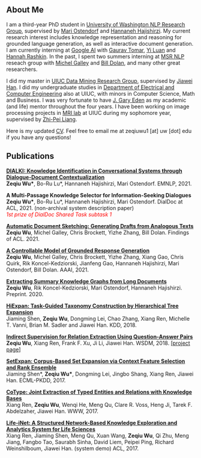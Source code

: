## About Me

I am a third-year PhD student in [University of Washington NLP Research Group](https://nlp.washington.edu/), supervised by [Mari Ostendorf](http://ssli.ee.washington.edu/people/mo/) and [Hannaneh Hajishirzi](https://homes.cs.washington.edu/~hannaneh/). My current research interest includes knowledge representation and reasoning for grounded language generation, as well as interactive document generation. I am currently interning at [Google AI](https://ai.google/research/) with [Gaurav Tomar](https://research.google/people/GauravSinghTomar/), [Yi Luan](https://luanyi.github.io/) and [Hannah Rashkin](https://hrashkin.github.io/). In the past, I spent two summers interning at [MSR NLP](https://www.microsoft.com/en-us/research/group/natural-language-processing/) reseach group with [Michel Galley](https://www.microsoft.com/en-us/research/people/mgalley/) and [Bill Dolan](https://www.microsoft.com/en-us/research/people/billdol/), and many other great researchers.

I did my master in [UIUC Data Mining Research Group](http://dm1.cs.uiuc.edu/), supervised by [Jiawei Han](http://hanj.cs.illinois.edu/). I did my undergraduate studies in [Department of Electrical and Computer Engineering](https://ece.illinois.edu/) also at UIUC, with minors in Computer Science, Math and Business. I was very fortunate to have [J. Gary Eden](https://ece.illinois.edu/directory/profile/jgeden) as my academic (and life) mentor throughout the four years. I have been working on image processing projects in [MRI lab](http://mri.beckman.uiuc.edu/) at UIUC during my sophomore year, supervised by [Zhi-Pei Liang](https://ece.illinois.edu/directory/profile/z-liang). 

Here is my updated [CV](ZeqiuWu-CV.pdf). Feel free to email me at zeqiuwu1 [at] uw [dot] edu if you have any questions!

## Publications

**[DIALKI: Knowledge Identification in Conversational Systems through Dialogue-Document Contextualization](https://arxiv.org/abs/2109.04673)**<br/>
__Zeqiu Wu\*__, Bo-Ru Lu*, Hannaneh Hajishirzi, Mari Ostendorf. EMNLP, 2021.


**A Multi-Passage Knowledge Selector for Information-Seeking Dialogues**<br/>
__Zeqiu Wu\*__, Bo-Ru Lu*, Hannaneh Hajishirzi, Mari Ostendorf. DialDoc at ACL, 2021. (non-archival system description paper)<br/>
<span style="color:red">*1st prize of DialDoc Shared Task subtask 1*</span>

**[Automatic Document Sketching: Generating Drafts from Analogous Texts](https://arxiv.org/pdf/2106.07192.pdf)**<br/>
__Zeqiu Wu__, Michel Galley, Chris Brockett, Yizhe Zhang, Bill Dolan. Findings of ACL. 2021.


**[A Controllable Model of Grounded Response Generation](https://arxiv.org/pdf/2005.00613.pdf)**<br/>
__Zeqiu Wu__, Michel Galley, Chris Brockett, Yizhe Zhang, Xiang Gao, Chris Quirk, Rik Koncel-Kedziorski, Jianfeng Gao, Hannaneh Hajishirzi, Mari Ostendorf, Bill Dolan. AAAI, 2021.


**[Extracting Summary Knowledge Graphs from Long Documents](https://arxiv.org/pdf/2009.09162.pdf)**<br/>
__Zeqiu Wu__, Rik Koncel-Kedziorski, Mari Ostendorf, Hannaneh Hajishirzi. Preprint. 2020.


**[HiExpan: Task-Guided Taxonomy Construction by Hierarchical Tree Expansion](http://hanj.cs.illinois.edu/pdf/kdd18_jshen.pdf)**<br/>
Jiaming Shen, __Zeqiu Wu__, Dongming Lei, Chao Zhang, Xiang Ren, Michelle T. Vanni, Brian M. Sadler and Jiawei Han. KDD, 2018.


**[Indirect Supervision for Relation Extraction Using Question-Answer Pairs](https://arxiv.org/pdf/1710.11169.pdf)**<br/>
__Zeqiu Wu__, Xiang Ren, Frank F. Xu, Ji Li, Jiawei Han. WSDM, 2018. [[project page]](https://ellenmellon.github.io/ReQuest/)


**[SetExpan: Corpus-Based Set Expansion via Context Feature Selection and Rank Ensemble](http://ecmlpkdd2017.ijs.si/papers/paperID296.pdf)**<br/>
Jiaming Shen*, __Zeqiu Wu\*__, Dongming Lei, Jingbo Shang, Xiang Ren, Jiawei Han. ECML-PKDD, 2017.


**[CoType: Joint Extraction of Typed Entities and Relations with Knowledge Bases](https://arxiv.org/pdf/1610.08763.pdf)**<br/>
Xiang Ren, __Zeqiu Wu__, Wenqi He, Meng Qu, Clare R. Voss, Heng Ji, Tarek F. Abdelzaher, Jiawei Han. WWW, 2017.


**[Life-iNet: A Structured Network-Based Knowledge Exploration and Analytics System for Life Sciences](http://xren7.web.engr.illinois.edu/acl2017_camera%20ready.pdf)**<br/>
Xiang Ren, Jiaming Shen, Meng Qu, Xuan Wang, __Zeqiu Wu__, Qi Zhu, Meng Jiang, Fangbo Tao, Saurabh Sinha, David Liem, Peipei Ping, Richard Weinshilboum, Jiawei Han. (system demo) ACL, 2017.

